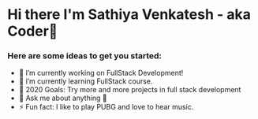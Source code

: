 # Hi there I'm Sathiya Venkatesh - aka Coder👋

### Here are some ideas to get you started:

- 🔭 I’m currently working on FullStack Development!
- 🌱 I’m currently learning FullStack course.
- 🥅 2020 Goals: Try more and more projects in full stack development
- 💬 Ask me about anything 🤣
- ⚡ Fun fact: I like to play PUBG and love to hear music.

